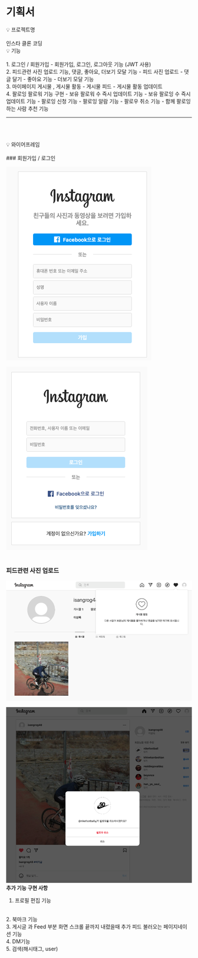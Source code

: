 # 기획서

<aside>
💡 프로젝트명
</aside>
<br>
 인스타 클론 코딩 
<aside>
💡 기능
</aside>
<br>
1. 로그인 / 회원가입
    - 회원가입, 로그인, 로그아웃 기능 (JWT 사용)<br>
2. 피드관련 사진 업로드 기능, 댓글, 좋아요, 더보기 모달 기능
    - 피드 사진 업로드
    - 댓글 달기
    - 좋아요 기능
    - 더보기 모달 기능<br>
3. 마이페이지 게시물 , 게시물 활동
    - 게시물 피드
    - 게시물 활동 업데이트<br>
4. 팔로잉 팔로워 기능 구현
    - 보유 팔로워 수 즉시 업데이트 기능
    - 보유 팔로잉 수 즉시 업데이트 기능
    - 팔로잉 신청 기능
    - 팔로잉 알람 기능
    - 팔로우 취소 기능
    - 함께 팔로잉 하는 사람 추천 기능

---
<br><br>
<aside>
💡 와이어프레임

</aside>
<br>
### 회원가입 / 로그인<br>

![sign_up.png](readme/sign_up.png)

![sign_in.png](readme/sign_in.png)
<br><br>
### 피드관련 사진 업로드<br>

![profile.png](readme/profile.png)

![main.png](readme/main.png)
<br>
**추가 기능 구현 사항**
<br>
1. 프로필 편집 기능 
<br>
2. 북마크 기능
<br>
3. 게시글 과 Feed 부분 화면 스크롤 끝까지 내렸을때 추가 피드 불러오는 페이지네이션 기능 
<br>
4. DM기능
<br>
5. 검색(해시태그, user)
